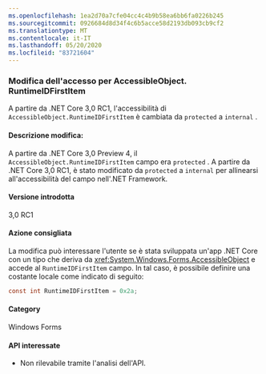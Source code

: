```yaml
---
ms.openlocfilehash: 1ea2d70a7cfe04cc4c4b9b58ea6bb6fa0226b245
ms.sourcegitcommit: 0926684d8d34f4c6b5acce58d2193db093cb9cf2
ms.translationtype: MT
ms.contentlocale: it-IT
ms.lasthandoff: 05/20/2020
ms.locfileid: "83721604"
---
```

### <a name="change-of-access-for-accessibleobjectruntimeidfirstitem"></a>Modifica dell'accesso per AccessibleObject. RuntimeIDFirstItem

A partire da .NET Core 3,0 RC1, l'accessibilità di `AccessibleObject.RuntimeIDFirstItem` è cambiata da `protected` a `internal` .

#### <a name="change-description"></a>Descrizione modifica:

A partire da .NET Core 3,0 Preview 4, il `AccessibleObject.RuntimeIDFirstItem` campo era `protected` . A partire da .NET Core 3,0 RC1, è stato modificato da `protected` a `internal` per allinearsi all'accessibilità del campo nell'.NET Framework.

#### <a name="version-introduced"></a>Versione introdotta

3,0 RC1

#### <a name="recommended-action"></a>Azione consigliata

La modifica può interessare l'utente se è stata sviluppata un'app .NET Core con un tipo che deriva da <xref:System.Windows.Forms.AccessibleObject> e accede al `RuntimeIDFirstItem` campo. In tal caso, è possibile definire una costante locale come indicato di seguito:

```csharp
const int RuntimeIDFirstItem = 0x2a;
```

#### <a name="category"></a>Category

Windows Forms

#### <a name="affected-apis"></a>API interessate

- Non rilevabile tramite l'analisi dell'API.

<!-- 

#### Affected APIs

- Not detectable via API analysis.

-->
